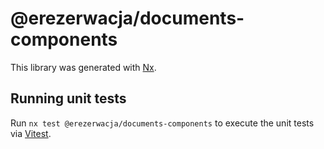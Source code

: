 # @erezerwacja/documents-components

This library was generated with [Nx](https://nx.dev).

## Running unit tests

Run `nx test @erezerwacja/documents-components` to execute the unit tests via [Vitest](https://vitest.dev/).
